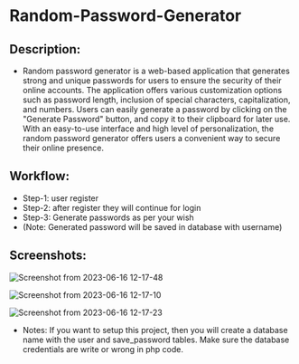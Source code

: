 # Random-Password-Generator
## Description: 
- Random password generator is a web-based application that generates strong and unique passwords for users to ensure the security of their online accounts. The application offers various customization options such as password length, inclusion of special characters, capitalization, and numbers. Users can easily generate a password by clicking on the "Generate Password" button, and copy it to their clipboard for later use. With an easy-to-use interface and high level of personalization, the random password generator offers users a convenient way to secure their online presence.

## Workflow:
- Step-1: user register
- Step-2: after register they will continue for login
- Step-3: Generate passwords as per your wish 
- (Note: Generated password will be saved in database with username) 

## Screenshots:
![Screenshot from 2023-06-16 12-17-48](https://github.com/Utsav-7/random-password-generator/assets/98468952/c5783643-2bf5-4b2f-9d53-c76746e40fcb)

![Screenshot from 2023-06-16 12-17-10](https://github.com/Utsav-7/random-password-generator/assets/98468952/affd76d8-872f-42ac-96e7-79a0ffecb1c6)

![Screenshot from 2023-06-16 12-17-23](https://github.com/Utsav-7/random-password-generator/assets/98468952/f4f6ba4f-2cea-4736-a7e2-cde338ada634)

- Notes: If you want to setup this project, then you will create a database name with the user and save_password tables. Make sure the database credentials are write or wrong in php code.
